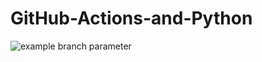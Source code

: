 # GitHub-Actions-and-Python

![example branch parameter](https://github.com/github/docs/actions/workflows/main.yml/badge.svg?branch=feature-1)
